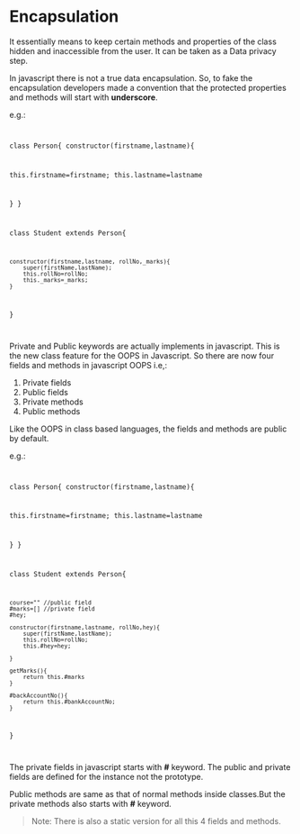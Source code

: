 # Encapsulation

It essentially means to keep certain methods and properties of the class hidden and inaccessible from the user. It can be taken as a Data privacy step.

In javascript there is not a true data encapsulation. So, to fake the encapsulation developers made a convention that the protected properties and methods will start with **underscore**.

e.g.:
<code>

class Person{
constructor(firstname,lastname){

this.firstname=firstname;
this.lastname=lastname

}
}

class Student extends Person{

    constructor(firstname,lastname, rollNo,_marks){
        super(firstName,lastName);
        this.rollNo=rollNo;
        this._marks=_marks;
    }

}

</code>

Private and Public keywords are actually implements in javascript. This is the new class feature for the OOPS in Javascript. So there are now four fields and methods in javascript OOPS i.e,:

1. Private fields
2. Public fields
3. Private methods
4. Public methods

Like the OOPS in class based languages, the fields and methods are public by default.

e.g.:
<code>

class Person{
constructor(firstname,lastname){

this.firstname=firstname;
this.lastname=lastname

}
}

class Student extends Person{

    course="" //public field
    #marks=[] //private field
    #hey;

    constructor(firstname,lastname, rollNo,hey){
        super(firstName,lastName);
        this.rollNo=rollNo;
        this.#hey=hey;

    }

    getMarks(){
        return this.#marks
    }

    #backAccountNo(){
        return this.#bankAccountNo;
    }

}

</code>

The private fields in javascript starts with **#** keyword. The public and private fields are defined for the instance not the prototype.

Public methods are same as that of normal methods inside classes.But the private methods also starts with **#** keyword.

> Note: There is also a static version for all this 4 fields and methods.

